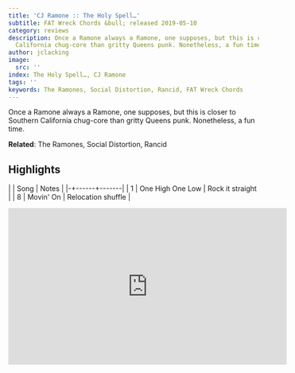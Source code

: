 ```yaml
---
title: 'CJ Ramone :: The Holy Spell…'
subtitle: FAT Wreck Chords &bull; released 2019-05-10
category: reviews
description: Once a Ramone always a Ramone, one supposes, but this is closer to Southern
  California chug-core than gritty Queens punk. Nonetheless, a fun time.
author: jclacking
image:
  src: ''
index: The Holy Spell…, CJ Ramone
tags: ''
keywords: The Ramones, Social Distortion, Rancid, FAT Wreck Chords
---
```

Once a Ramone always a Ramone, one supposes, but this is closer to Southern California chug-core than gritty Queens punk. Nonetheless, a fun time.<!--more-->

**Related**: The Ramones, Social Distortion, Rancid

## Highlights

| | Song | Notes |
|-+------+-------|
| 1 | One High One Low | Rock it straight |
| 8 | Movin' On | Relocation shuffle |

<div class="tlo-detail-video"><iframe width="560" height="315" src="https://www.youtube.com/embed/QbtxChYI4dY" frameborder="0" allow="autoplay; encrypted-media" allowfullscreen></iframe></div>

